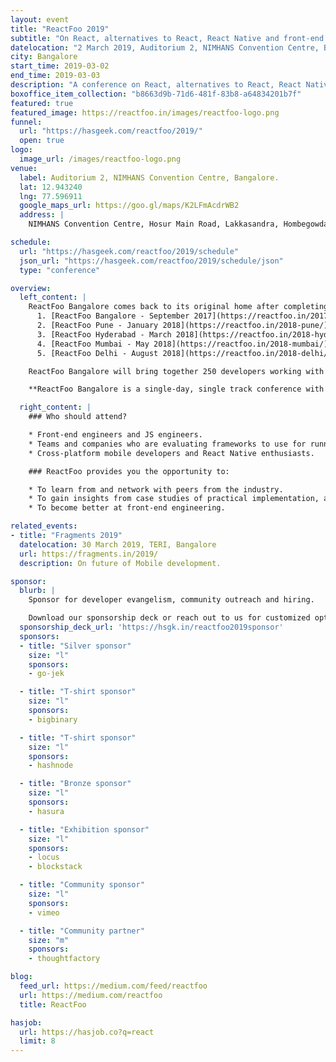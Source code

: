 ```yaml
---
layout: event
title: "ReactFoo 2019"
subtitle: "On React, alternatives to React, React Native and front-end engineering."
datelocation: "2 March 2019, Auditorium 2, NIMHANS Convention Centre, Bangalore"
city: Bangalore
start_time: 2019-03-02
end_time: 2019-03-03
description: "A conference on React, alternatives to React, React Native and front-end engineering."
boxoffice_item_collection: "b8663d9b-71d6-481f-83b8-a64834201b7f"
featured: true
featured_image: https://reactfoo.in/images/reactfoo-logo.png
funnel:
  url: "https://hasgeek.com/reactfoo/2019/"
  open: true
logo:
  image_url: /images/reactfoo-logo.png
venue:
  label: Auditorium 2, NIMHANS Convention Centre, Bangalore.
  lat: 12.943240
  lng: 77.596911
  google_maps_url: https://goo.gl/maps/K2LFmAcdrWB2
  address: |
    NIMHANS Convention Centre, Hosur Main Road, Lakkasandra, Hombegowda Nagar, Bengaluru, Karnataka 560029.

schedule:
  url: "https://hasgeek.com/reactfoo/2019/schedule"
  json_url: "https://hasgeek.com/reactfoo/2019/schedule/json"
  type: "conference"

overview:
  left_content: |
    ReactFoo Bangalore comes back to its original home after completing five successful editions, India-wide:
      1. [ReactFoo Bangalore - September 2017](https://reactfoo.in/2017/)
      2. [ReactFoo Pune - January 2018](https://reactfoo.in/2018-pune/)
      3. [ReactFoo Hyderabad - March 2018](https://reactfoo.in/2018-hyderabad/)
      4. [ReactFoo Mumbai - May 2018](https://reactfoo.in/2018-mumbai/)
      5. [ReactFoo Delhi - August 2018](https://reactfoo.in/2018-delhi/)

    ReactFoo Bangalore will bring together 250 developers working with React, and who are invested in building a space for conversations around experiences using React in production.

    **ReactFoo Bangalore is a single-day, single track conference with talks, office hours, and Birds of Feather (BoF) sessions. Workshops will be held on 1 and 3 March, before and after the event.**

  right_content: |
    ### Who should attend?

    * Front-end engineers and JS engineers.
    * Teams and companies who are evaluating frameworks to use for running applications in production
    * Cross-platform mobile developers and React Native enthusiasts.

    ### ReactFoo provides you the opportunity to:

    * To learn from and network with peers from the industry.
    * To gain insights from case studies of practical implementation, and evaluate ReactJS and React Native for your work.
    * To become better at front-end engineering.

related_events:
- title: "Fragments 2019"
  datelocation: 30 March 2019, TERI, Bangalore
  url: https://fragments.in/2019/
  description: On future of Mobile development.

sponsor:
  blurb: |
    Sponsor for developer evangelism, community outreach and hiring.

    Download our sponsorship deck or reach out to us for customized options at [info@hasgeek.com](mailto:info@hasgeek.com)
  sponsorship_deck_url: 'https://hsgk.in/reactfoo2019sponsor'
  sponsors:
  - title: "Silver sponsor"
    size: "l"
    sponsors:
    - go-jek

  - title: "T-shirt sponsor"
    size: "l"
    sponsors:
    - bigbinary

  - title: "T-shirt sponsor"
    size: "l"
    sponsors:
    - hashnode

  - title: "Bronze sponsor"
    size: "l"
    sponsors:
    - hasura

  - title: "Exhibition sponsor"
    size: "l"
    sponsors:
    - locus
    - blockstack

  - title: "Community sponsor"
    size: "l"
    sponsors:
    - vimeo

  - title: "Community partner"
    size: "m"
    sponsors:
    - thoughtfactory

blog:
  feed_url: https://medium.com/feed/reactfoo
  url: https://medium.com/reactfoo
  title: ReactFoo

hasjob:
  url: https://hasjob.co?q=react
  limit: 8
---
```

